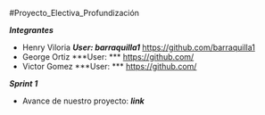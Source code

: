 #Proyecto_Electiva_Profundización

***Integrantes***
- Henry Viloria    ***User: barraquilla1*** https://github.com/barraquilla1 
- George Ortiz  ***User: ***      https://github.com/
- Victor Gomez ***User: *** https://github.com/

***Sprint 1***
- Avance de nuestro proyecto: ***link***
